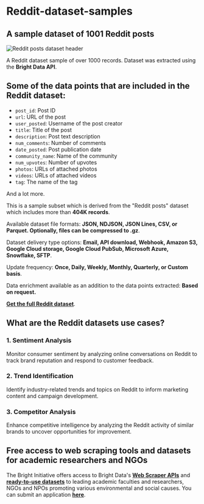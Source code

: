 # Reddit-dataset-samples

<h2>A sample dataset of 1001 Reddit posts</h2>

![Reddit posts dataset header](https://github.com/luminati-io/Reddit-dataset-samples/blob/main/Reddit-datasets%20(1).png)

A Reddit dataset sample of over 1000 records. Dataset was extracted using the <b>Bright Data API</b>.

<h2>Some of the data points that are included in the Reddit dataset:</h2>

* ```post_id```: Post ID
* ```url```: URL of the post
* ```user_posted```: Username of the post creator
* ```title```: Title of the post
* ```description```: Post text description
* ```num_comments```: Number of comments
* ```date_posted```: Post publication date
* ```community_name```: Name of the community
* ```num_upvotes```: Number of upvotes
* ```photos```: URLs of attached photos
* ```videos```: URLs of attached videos
* ```tag```: The name of the tag

And a lot more.

This is a sample subset which is derived from the "Reddit posts"
dataset which includes more than <b>404K records</b>.

Available dataset file formats: <b>JSON, NDJSON, JSON Lines, CSV, or Parquet. Optionally, files can be compressed to .gz</b>.

Dataset delivery type options: <b>Email, API download, Webhook, Amazon S3, Google Cloud storage, Google Cloud PubSub, Microsoft Azure, Snowflake, SFTP</b>.

Update frequency: <b>Once, Daily, Weekly, Monthly, Quarterly, or Custom basis</b>.

Data enrichment available as an addition to the data points extracted: <b>Based on request.</b>

<b>[Get the full Reddit dataset](https://brightdata.com/products/datasets/reddit)</b>.

<h2>What are the Reddit datasets use cases?</h2>

<h3>1. Sentiment Analysis</h3>
Monitor consumer sentiment by analyzing online conversations on Reddit to track brand reputation and respond to customer feedback.

<h3>2. Trend Identification</h3>
Identify industry-related trends and topics on Reddit to inform marketing content and campaign development.

<h3>3. Competitor Analysis</h3>
Enhance competitive intelligence by analyzing the Reddit activity of similar brands to uncover opportunities for improvement.

<h2>Free access to web scraping tools and datasets for academic researchers and NGOs</h2>

The Bright Initiative offers access to Bright Data's <b>[Web Scraper APIs](https://brightdata.com/products/web-scraper)</b> and <b>[ready-to-use datasets](https://brightdata.com/products/datasets)</b> to leading academic faculties and researchers, NGOs and NPOs promoting various environmental and social causes. You can submit an application <b>[here](https://brightinitiative.com)</b>.
